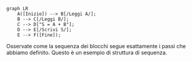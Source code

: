 <div class="my-16">

```mermaid
graph LR
    A([Inizio]) --> B[/Leggi A/];
    B --> C[/Leggi B/];
    C --> D["S = A + B"];
    D --> E[/Scrivi S/];
    E --> F([Fine]);
```

</div>

<NoteBlock class="mt-8">
Osservate come la sequenza dei blocchi segue esattamente i passi che abbiamo definito. Questo è un esempio di <Alert strong>struttura di sequenza</Alert>.
</NoteBlock>
